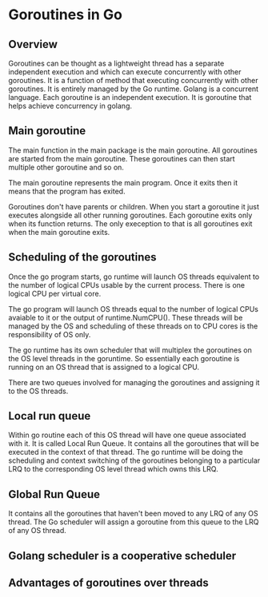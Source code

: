 # Goroutines in Go

## Overview

Goroutines can be thought as a lightweight thread has a separate independent execution and which can execute concurrently with other goroutines. It is a function of method that executing concurrently with other goroutines. It is entirely managed by the Go runtime. Golang is  a concurrent language. Each goroutine is an independent execution. It is goroutine that helps achieve concurrency in golang.

## Main goroutine

The main function in the main package is the main goroutine. All goroutines are started from the main goroutine. These goroutines can then start multiple other goroutine and so on. 

The main goroutine represents the main program. Once it exits then it means that the program has exited.

Goroutines don't have parents or children. When you start a goroutine it just executes alongside all other running goroutines. Each goroutine exits only when its function returns. The only exeception to that is all goroutines exit when the main goroutine exits.

## Scheduling of the goroutines

Once the go program starts, go runtime will launch OS threads equivalent to the number of logical CPUs usable by the current process. There is one logical CPU per virtual core.

The go program will launch OS threads equal to the number of logical CPUs avaiable to it or the output of runtime.NumCPU(). These threads will be managed by the OS and scheduling of these threads on to CPU cores is the responsibility of OS only.

The go runtime has its own scheduler that will multiplex the goroutines on the OS level threads in the goruntime. So essentially each goroutine is running on an OS thread that is assigned to a logical CPU.

There are two queues involved for managing the goroutines and assigning it to the OS threads.

## Local run queue

Within go routine each of this OS thread will have one queue associated with it. It is called Local Run Queue. It contains all the goroutines that will be executed in the context of that thread. The go runtime will be doing the scheduling and context switching of the goroutines belonging to a particular LRQ to the corresponding OS level thread which owns this LRQ.

## Global Run Queue

It contains all the goroutines that haven't been moved to any LRQ of any OS thread. The Go scheduler will assign a goroutine from this queue to the LRQ of any OS thread.

## Golang scheduler is a cooperative scheduler

## Advantages of goroutines over threads
